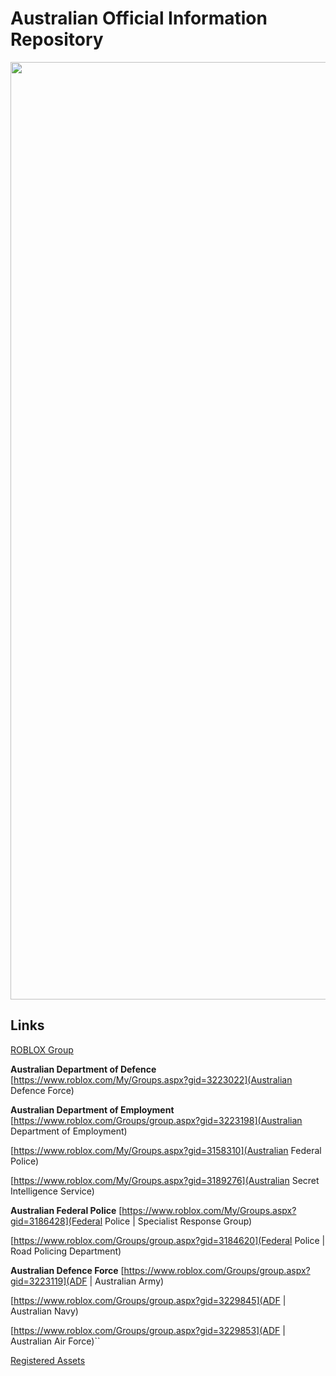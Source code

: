 # Australian Official Information Repository


<img src="https://cloud.githubusercontent.com/assets/18582414/25780387/1d938412-331f-11e7-9c7f-10bb15e43446.jpg" width="1500">



Links
---------------------
[ROBLOX Group](https://www.roblox.com/My/Groups.aspx?gid=3158181)

**Australian Department of Defence**
[https://www.roblox.com/My/Groups.aspx?gid=3223022](Australian Defence Force)

**Australian Department of Employment**
[https://www.roblox.com/Groups/group.aspx?gid=3223198](Australian Department of Employment)

[https://www.roblox.com/My/Groups.aspx?gid=3158310](Australian Federal Police)

[https://www.roblox.com/My/Groups.aspx?gid=3189276](Australian Secret Intelligence Service)

**Australian Federal Police**
[https://www.roblox.com/My/Groups.aspx?gid=3186428](Federal Police | Specialist Response Group)

[https://www.roblox.com/Groups/group.aspx?gid=3184620](Federal Police | Road Policing Department)

**Australian Defence Force**
[https://www.roblox.com/Groups/group.aspx?gid=3223119](ADF | Australian Army)

[https://www.roblox.com/Groups/group.aspx?gid=3229845](ADF | Australian Navy)

[https://www.roblox.com/Groups/group.aspx?gid=3229853](ADF | Australian Air Force)``


[Registered Assets](https://github.com/EXYZED/AustralianPublicRepository/blob/Assets/RegisteredForms.md)

